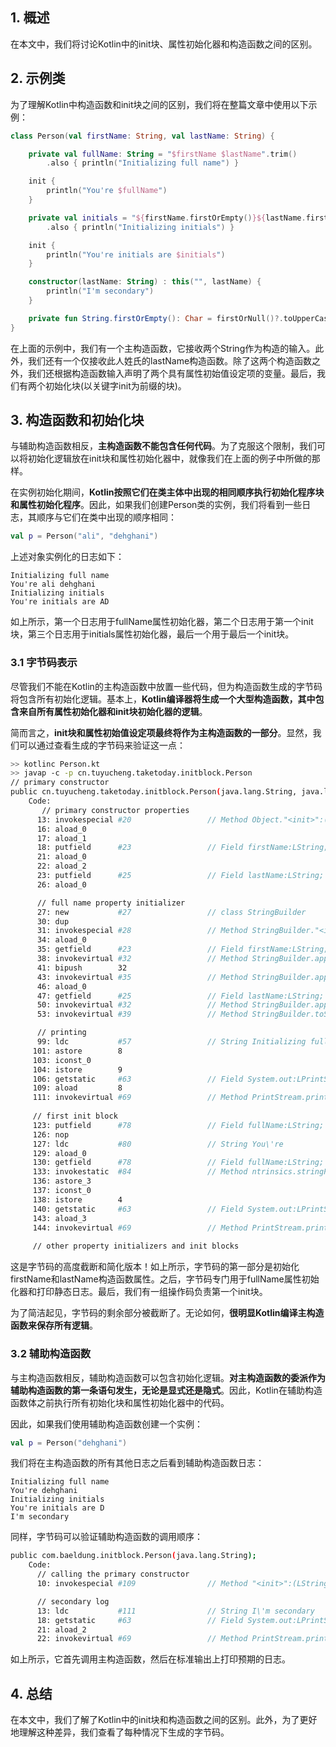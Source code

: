 ## 1. 概述

在本文中，我们将讨论Kotlin中的init块、属性初始化器和构造函数之间的区别。

## 2. 示例类

为了理解Kotlin中构造函数和init块之间的区别，我们将在整篇文章中使用以下示例：

```kotlin
class Person(val firstName: String, val lastName: String) {

    private val fullName: String = "$firstName $lastName".trim()
        .also { println("Initializing full name") }

    init {
        println("You're $fullName")
    }

    private val initials = "${firstName.firstOrEmpty()}${lastName.firstOrEmpty()}".trim()
        .also { println("Initializing initials") }

    init {
        println("You're initials are $initials")
    }

    constructor(lastName: String) : this("", lastName) {
        println("I'm secondary")
    }

    private fun String.firstOrEmpty(): Char = firstOrNull()?.toUpperCase() ?: ' '
}
```

在上面的示例中，我们有一个主构造函数，它接收两个String作为构造的输入。此外，我们还有一个仅接收此人姓氏的lastName构造函数。除了这两个构造函数之外，我们还根据构造函数输入声明了两个具有属性初始值设定项的变量。最后，我们有两个初始化块(以关键字init为前缀的块)。

## 3. 构造函数和初始化块

与辅助构造函数相反，**主构造函数不能包含任何代码**。为了克服这个限制，我们可以将初始化逻辑放在init块和属性初始化器中，就像我们在上面的例子中所做的那样。

在实例初始化期间，**Kotlin按照它们在类主体中出现的相同顺序执行初始化程序块和属性初始化程序**。因此，如果我们创建Person类的实例，我们将看到一些日志，其顺序与它们在类中出现的顺序相同：

```kotlin
val p = Person("ali", "dehghani")
```

上述对象实例化的日志如下：

```shell
Initializing full name
You're ali dehghani
Initializing initials
You're initials are AD
```

如上所示，第一个日志用于fullName属性初始化器，第二个日志用于第一个init块，第三个日志用于initials属性初始化器，最后一个用于最后一个init块。

### 3.1 字节码表示

尽管我们不能在Kotlin的主构造函数中放置一些代码，但为构造函数生成的字节码将包含所有初始化逻辑。基本上，**Kotlin编译器将生成一个大型构造函数，其中包含来自所有属性初始化器和init块初始化器的逻辑**。

简而言之，**init块和属性初始值设定项最终将作为主构造函数的一部分**。显然，我们可以通过查看生成的字节码来验证这一点：

```bash
>> kotlinc Person.kt
>> javap -c -p cn.tuyucheng.taketoday.initblock.Person
// primary constructor
public cn.tuyucheng.taketoday.initblock.Person(java.lang.String, java.lang.String);
    Code:
       // primary constructor properties
      13: invokespecial #20                 // Method Object."<init>":()V
      16: aload_0
      17: aload_1
      18: putfield      #23                 // Field firstName:LString;
      21: aload_0
      22: aload_2
      23: putfield      #25                 // Field lastName:LString;
      26: aload_0

      // full name property initializer
      27: new           #27                 // class StringBuilder
      30: dup
      31: invokespecial #28                 // Method StringBuilder."<init>":()V
      34: aload_0
      35: getfield      #23                 // Field firstName:LString;
      38: invokevirtual #32                 // Method StringBuilder.append:(LString;)LStringBuilder;
      41: bipush        32
      43: invokevirtual #35                 // Method StringBuilder.append:(C)LStringBuilder;
      46: aload_0
      47: getfield      #25                 // Field lastName:LString;
      50: invokevirtual #32                 // Method StringBuilder.append:(LString;)LStringBuilder;
      53: invokevirtual #39                 // Method StringBuilder.toString:()LString;

      // printing
      99: ldc           #57                 // String Initializing full name
     101: astore        8
     103: iconst_0
     104: istore        9
     106: getstatic     #63                 // Field System.out:LPrintStream;
     109: aload         8
     111: invokevirtual #69                 // Method PrintStream.println:(LObject;)V
     
     // first init block
     123: putfield      #78                 // Field fullName:LString;
     126: nop
     127: ldc           #80                 // String You\'re
     129: aload_0
     130: getfield      #78                 // Field fullName:LString;
     133: invokestatic  #84                 // Method ntrinsics.stringPlus:(LString;LObject;)LString;
     136: astore_3
     137: iconst_0
     138: istore        4
     140: getstatic     #63                 // Field System.out:LPrintStream;
     143: aload_3
     144: invokevirtual #69                 // Method PrintStream.println:(LObject;)V
     
     // other property initializers and init blocks
```

这是字节码的高度截断和简化版本！如上所示，字节码的第一部分是初始化firstName和lastName构造函数属性。之后，字节码专门用于fullName属性初始化器和打印静态日志。最后，我们有一组操作码负责第一个init块。

为了简洁起见，字节码的剩余部分被截断了。无论如何，**很明显Kotlin编译主构造函数来保存所有逻辑**。

### 3.2 辅助构造函数

与主构造函数相反，辅助构造函数可以包含初始化逻辑。**对主构造函数的委派作为辅助构造函数的第一条语句发生，无论是显式还是隐式**。因此，Kotlin在辅助构造函数体之前执行所有初始化块和属性初始化器中的代码。

因此，如果我们使用辅助构造函数创建一个实例：

```kotlin
val p = Person("dehghani")
```

我们将在主构造函数的所有其他日志之后看到辅助构造函数日志：

```shell
Initializing full name
You're dehghani
Initializing initials
You're initials are D
I'm secondary
```

同样，字节码可以验证辅助构造函数的调用顺序：

```bash
public com.baeldung.initblock.Person(java.lang.String);
    Code:
      // calling the primary constructor
      10: invokespecial #109                // Method "<init>":(LString;LString;)V

      // secondary log
      13: ldc           #111                // String I\'m secondary
      18: getstatic     #63                 // Field System.out:LPrintStream;
      21: aload_2
      22: invokevirtual #69                 // Method PrintStream.println:(LObject;)V
```

如上所示，它首先调用主构造函数，然后在标准输出上打印预期的日志。

## 4. 总结

在本文中，我们了解了Kotlin中的init块和构造函数之间的区别。此外，为了更好地理解这种差异，我们查看了每种情况下生成的字节码。